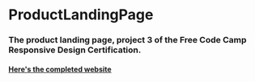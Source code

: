 # ProductLandingPage
<h3>The product landing page, project 3 of the Free Code Camp Responsive Design Certification.</h3>
<h4><a href="https://codepen.io/BinaryGandalf/full/yqLpgx/">Here's the completed website</a></h4>
